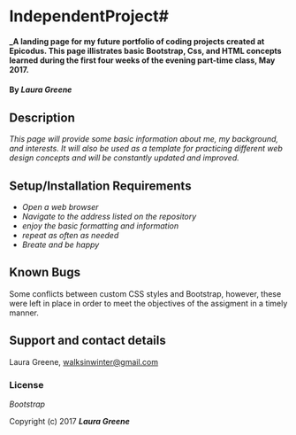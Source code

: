 # IndependentProject# 

#### _A landing page for my future portfolio of coding projects created at Epicodus. This page illistrates basic Bootstrap, Css, and HTML concepts learned during the first four weeks of the evening part-time class, May 2017.

#### By _**Laura Greene**_

## Description

_This page will provide some basic information about me, my background, and interests. It will also be used as a template for practicing different web design concepts and will be constantly updated and improved._

## Setup/Installation Requirements

* _Open a web browser_
* _Navigate to the address listed on the repository_
* _enjoy the basic formatting and information_
* _repeat as often as needed_
* _Breate and be happy_


## Known Bugs

Some conflicts between custom CSS styles and Bootstrap, however, these were left in place in order to meet the objectives of the assigment in a timely manner.

## Support and contact details
Laura Greene, walksinwinter@gmail.com


### License

*Bootstrap*

Copyright (c) 2017 **_Laura Greene_**
